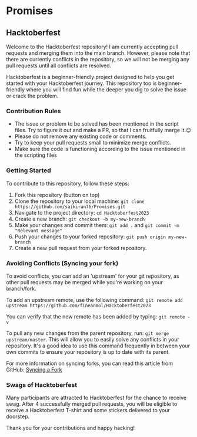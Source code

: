 # Promises
## Hacktoberfest

Welcome to the Hacktoberfest repository! I am currently accepting pull requests and merging them into the main branch. However, please note that there are currently conflicts in the repository, so we will not be merging any pull requests until all conflicts are resolved. 

Hacktoberfest is a beginner-friendly project designed to help you get started with your Hacktoberfest journey. This repository too is beginner-friendly where you will find fun while the deeper you dig to solve the issue or crack the problem.

### Contribution Rules

- The issue or problem to be solved has been mentioned in the script files. Try to figure it out and make a PR, so that I can fruitfully merge it.😉
- Please do not remove any existing code or comments.
- Try to keep your pull requests small to minimize merge conflicts.
- Make sure the code is functioning according to the issue mentioned in the scripting files

### Getting Started

To contribute to this repository, follow these steps:

1. Fork this repository (button on top)
2. Clone the repository to your local machine: `git clone https://github.com/saikiran76/Promises.git `
3. Navigate to the project directory: `cd Hacktoberfest2023`
4. Create a new branch: `git checkout -b my-new-branch`
5. Make your changes and commit them: `git add .` and `git commit -m "Relevant message"`
6. Push your changes to your forked repository: `git push origin my-new-branch`
7. Create a new pull request from your forked repository.

### Avoiding Conflicts (Syncing your fork)

To avoid conflicts, you can add an 'upstream' for your git repository, as other pull requests may be merged while you're working on your branch/fork.

To add an upstream remote, use the following command: `git remote add upstream https://github.com/fineanmol/Hacktoberfest2023`

You can verify that the new remote has been added by typing: `git remote -v`

To pull any new changes from the parent repository, run: `git merge upstream/master`. This will allow you to easily solve any conflicts in your repository. It's a good idea to use this command frequently in between your own commits to ensure your repository is up to date with its parent.

For more information on syncing forks, you can read this article from GitHub: [Syncing a Fork](https://help.github.com/articles/syncing-a-fork/)

### Swags of Hacktoberfest

Many participants are attracted to Hacktoberfest for the chance to receive swag. After 4 successfully merged pull requests, you will be eligible to receive a Hacktoberfest T-shirt and some stickers delivered to your doorstep.

Thank you for your contributions and happy hacking!
